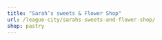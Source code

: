 ```yaml
---
title: "Sarah’s sweets & Flower Shop"
url: /league-city/sarahs-sweets-and-flower-shop/
shop: pastry
---
```

